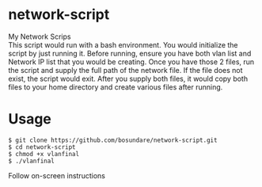 # network-script
My Network Scrips \
This script would run with a bash environment. You would initialize the script by just running it. 
Before running, ensure you have both vlan list and Network IP list that you would be creating. Once you have those 2 files, run the script and supply the full path of the network file. If the file does not exist, the script would exit.
After you supply both files, it would copy both files to your home directory and create various files after running. 

# Usage 
```$ git clone https://github.com/bosundare/network-script.git  ``` \
```$ cd network-script ``` \
```$ chmod +x vlanfinal ``` \
```$ ./vlanfinal ```

Follow on-screen instructions
